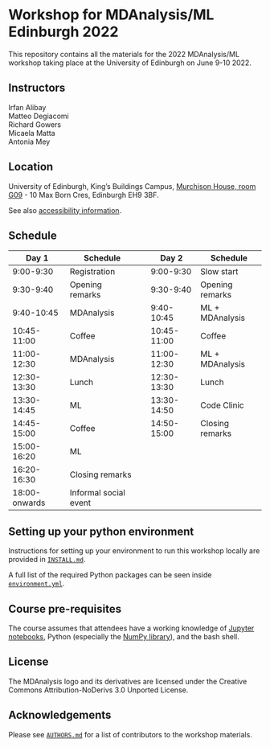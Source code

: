 # Workshop for MDAnalysis/ML Edinburgh 2022

This repository contains all the materials for the 2022 MDAnalysis/ML workshop taking place at the University of Edinburgh on June 9-10 2022.

## Instructors
Irfan Alibay    
Matteo Degiacomi   
Richard Gowers   
Micaela Matta   
Antonia Mey   

## Location

University of Edinburgh, King’s Buildings Campus, [Murchison House, room G09](https://www.ed.ac.uk/timetabling-examinations/timetabling/room-bookings/bookable-rooms3/room/0654_00_G.09) - 10 Max Born Cres, Edinburgh EH9 3BF. 

See also [accessibility information](https://www.accessable.co.uk/the-university-of-edinburgh/king-s-buildings/access-guides/murchison-house#d2279e8b-6141-084a-857c-3d756f3983bb).


## Schedule

|  Day 1 	| Schedule| 	| Day 2 	| Schedule|
|---------------	|-----------------------|---	|---	|---	|
| 9:00-9:30     	| Registration          	|   	|  9:00-9:30	|  Slow start 	|
| 9:30-9:40     	| Opening remarks       	|   	| 9:30-9:40    	| Opening remarks  |
| 9:40-10:45   	| MDAnalysis            	|   	|  9:40-10:45   	| ML + MDAnalysis	|
| 10:45-11:00   	| Coffee                	|   	|   10:45-11:00  	| Coffee 	|
| 11:00-12:30   	| MDAnalysis            	|   	|   11:00-12:30 	| ML + MDAnalysis	|
| 12:30-13:30   	| Lunch                 	|   	|  12:30-13:30 	| Lunch |
| 13:30-14:45   	| ML                    	|   	|  13:30-14:50 	|  Code Clinic 	|
| 14:45-15:00   	| Coffee                	|   	|  14:50-15:00  | Closing remarks |
| 15:00-16:20   	| ML                    	|   	|  ||
| 16:20-16:30   	| Closing remarks       	|   	|  ||
| 18:00-onwards 	| Informal social event 	|   	|   	|   	|


## Setting up your python environment

Instructions for setting up your environment to run this workshop locally
are provided in [`INSTALL.md`](INSTALL.md).


A full list of the required Python packages can be seen inside [`environment.yml`](environment.yml).


## Course pre-requisites

The course assumes that attendees have a working knowledge of [Jupyter notebooks][1], Python (especially the [NumPy library][2]), and the bash shell.


<!--## Binder-->

<!--The tutorial materials can be accessed online via Google Colab.-->
<!--To launch the Colab instance, click here-->


## License

<!--TBA-->
The MDAnalysis logo and its derivatives are licensed under the Creative Commons Attribution-NoDerivs 3.0 Unported License.


## Acknowledgements

Please see [`AUTHORS.md`](AUTHORS.md) for a list of contributors to the workshop
materials.

##
[1]: https://jupyter-notebook.readthedocs.io/en/stable/
[2]: https://numpy.org/
